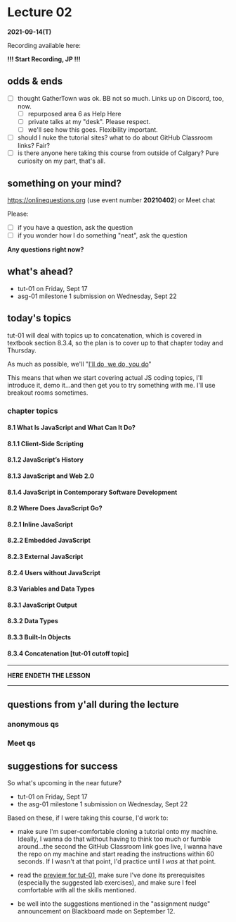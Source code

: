 # Lecture 02

**2021-09-14(T)**

Recording available here:

**!!! Start Recording, JP !!!**

## odds & ends

- [ ] thought GatherTown was ok. BB not so much. Links up on Discord, too, now.
  - [ ] repurposed area 6 as Help Here
  - [ ] private talks at my "desk". Please respect.
  - [ ] we'll see how this goes. Flexibility important.
- [ ] should I nuke the tutorial sites? what to do about GitHub Classroom links? Fair?
- [ ] is there anyone here taking this course from outside of Calgary? Pure curiosity on my part, that's all.

## something on your mind?

https://onlinequestions.org (use event number **20210402**) or Meet chat

Please:

- [ ] if you have a question, ask the question
- [ ] if you wonder how I do something "neat", ask the question

**Any questions right now?**

## what's ahead?

- tut-01 on Friday, Sept 17
- asg-01 milestone 1 submission on Wednesday, Sept 22

## today's topics

tut-01 will deal with topics up to concatenation, which is covered in textbook section 8.3.4, so the plan is to cover up to that chapter today and Thursday.

As much as possible, we'll "[I'll do, we do, you do](https://www.gcu.edu/blog/engineering-technology/how-use-i-do-we-do-you-do-teaching)"

This means that when we start covering actual JS coding topics, I'll introduce it, demo it...and then get you to try something with me. I'll use breakout rooms sometimes.

### chapter topics

#### 8.1 What Is JavaScript and What Can It Do?

#### 8.1.1 Client-Side Scripting

#### 8.1.2 JavaScript’s History

#### 8.1.3 JavaScript and Web 2.0

#### 8.1.4 JavaScript in Contemporary Software Development

#### 8.2 Where Does JavaScript Go?

#### 8.2.1 Inline JavaScript

#### 8.2.2 Embedded JavaScript

#### 8.2.3 External JavaScript

#### 8.2.4 Users without JavaScript

#### 8.3 Variables and Data Types

#### 8.3.1 JavaScript Output

#### 8.3.2 Data Types

#### 8.3.3 Built-In Objects

#### 8.3.4 Concatenation [tut-01 cutoff topic]

---

**HERE ENDETH THE LESSON**

---

## questions from y'all during the lecture

### anonymous qs

### Meet qs

## suggestions for success

So what's upcoming in the near future?

- tut-01 on Friday, Sept 17
- the asg-01 milestone 1 submission on Wednesday, Sept 22

Based on these, if I were taking this course, I'd work to:

- make sure I'm super-comfortable cloning a tutorial onto my machine. Ideally, I wanna do that without having to think too much or fumble around...the second the GitHub Classroom link goes live, I wanna have the repo on my machine and start reading the instructions within 60 seconds. If I wasn't at that point, I'd practice until I _was_ at that point.

- read the [preview for tut-01](https://github.com/MRU-CSIS-3512-202104-001/tutorial-previews/blob/main/tut-01.md), make sure I've done its prerequisites (especially the suggested lab exercises), and make sure I feel comfortable with all the skills mentioned.

- be well into the suggestions mentioned in the "assignment nudge" announcement on Blackboard made on September 12.
